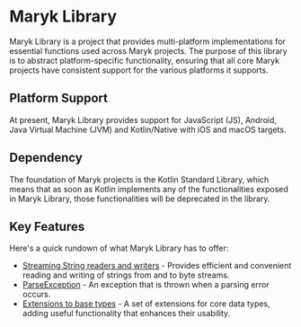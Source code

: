 # Maryk Library

Maryk Library is a project that provides multi-platform implementations for essential functions
used across Maryk projects. The purpose of this library is to abstract platform-specific
functionality, ensuring that all core Maryk projects have consistent support for the various platforms it supports.

## Platform Support

At present, Maryk Library provides support for JavaScript (JS), Android, 
Java Virtual Machine (JVM) and Kotlin/Native with iOS and macOS targets.

## Dependency

The foundation of Maryk projects is the Kotlin Standard Library, which means that as
soon as Kotlin implements any of the functionalities exposed in Maryk Library, those functionalities will be deprecated in the library.

## Key Features

Here's a quick rundown of what Maryk Library has to offer:

-  [Streaming String readers and writers](src/commonMain/kotlin/maryk/lib/bytes/String.kt) - Provides efficient and convenient reading and writing of strings from and to byte streams.
-  [ParseException](src/commonMain/kotlin/maryk/lib/exceptions/ParseException.kt) - An exception that is thrown when a parsing error occurs.
-  [Extensions to base types](src/commonMain/kotlin/maryk/lib/extensions) - A set of extensions for core data types, adding useful functionality that enhances their usability.

